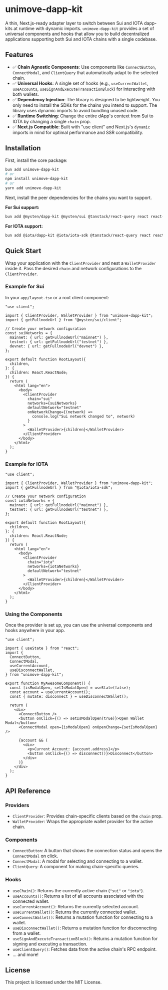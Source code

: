 # unimove-dapp-kit

A thin, Next.js-ready adapter layer to switch between Sui and IOTA dapp-kits at runtime with dynamic imports. `unimove-dapp-kit` provides a set of universal components and hooks that allow you to build decentralized applications supporting both Sui and IOTA chains with a single codebase.

## Features

- ✅ **Chain Agnostic Components**: Use components like `ConnectButton`, `ConnectModal`, and `ClientQuery` that automatically adapt to the selected chain.
- ✅ **Universal Hooks**: A single set of hooks (e.g., `useCurrentWallet`, `useAccounts`, `useSignAndExecuteTransactionBlock`) for interacting with both wallets.
- ✅ **Dependency Injection**: The library is designed to be lightweight. You only need to install the SDKs for the chains you intend to support. The library uses dynamic imports to avoid bundling unused code.
- ✅ **Runtime Switching**: Change the entire dApp's context from Sui to IOTA by changing a single `chain` prop.
- ✅ **Next.js Compatible**: Built with "use client" and Next.js's `dynamic` imports in mind for optimal performance and SSR compatibility.

## Installation

First, install the core package:

```bash
bun add unimove-dapp-kit
# or
npm install unimove-dapp-kit
# or
yarn add unimove-dapp-kit
```

Next, install the peer dependencies for the chains you want to support.

**For Sui support:**

```bash
bun add @mysten/dapp-kit @mysten/sui @tanstack/react-query react react-dom next
```

**For IOTA support:**

```bash
bun add @iota/dapp-kit @iota/iota-sdk @tanstack/react-query react react-dom next
```

## Quick Start

Wrap your application with the `ClientProvider` and nest a `WalletProvider` inside it. Pass the desired `chain` and network configurations to the `ClientProvider`.

### Example for Sui

In your `app/layout.tsx` or a root client component:

```tsx
"use client";

import { ClientProvider, WalletProvider } from "unimove-dapp-kit";
import { getFullnodeUrl } from "@mysten/sui/client";

// Create your network configuration
const suiNetworks = {
  mainnet: { url: getFullnodeUrl("mainnet") },
  testnet: { url: getFullnodeUrl("testnet") },
  devnet: { url: getFullnodeUrl("devnet") },
};

export default function RootLayout({
  children,
}: {
  children: React.ReactNode;
}) {
  return (
    <html lang="en">
      <body>
        <ClientProvider
          chain="sui"
          networks={suiNetworks}
          defaultNetwork="testnet"
          onNetworkChange={(network) =>
            console.log("Sui network changed to", network)
          }
        >
          <WalletProvider>{children}</WalletProvider>
        </ClientProvider>
      </body>
    </html>
  );
}
```

### Example for IOTA

```tsx
"use client";

import { ClientProvider, WalletProvider } from "unimove-dapp-kit";
import { getFullnodeUrl } from "@iota/iota-sdk";

// Create your network configuration
const iotaNetworks = {
  mainnet: { url: getFullnodeUrl("mainnet") },
  testnet: { url: getFullnodeUrl("testnet") },
};

export default function RootLayout({
  children,
}: {
  children: React.ReactNode;
}) {
  return (
    <html lang="en">
      <body>
        <ClientProvider
          chain="iota"
          networks={iotaNetworks}
          defaultNetwork="testnet"
        >
          <WalletProvider>{children}</WalletProvider>
        </ClientProvider>
      </body>
    </html>
  );
}
```

### Using the Components

Once the provider is set up, you can use the universal components and hooks anywhere in your app.

```tsx
"use client";

import { useState } from "react";
import {
  ConnectButton,
  ConnectModal,
  useCurrentAccount,
  useDisconnectWallet,
} from "unimove-dapp-kit";

export function MyAwesomeComponent() {
  const [isModalOpen, setIsModalOpen] = useState(false);
  const account = useCurrentAccount();
  const { mutate: disconnect } = useDisconnectWallet();

  return (
    <div>
      <ConnectButton />
      <button onClick={() => setIsModalOpen(true)}>Open Wallet Modal</button>
      <ConnectModal open={isModalOpen} onOpenChange={setIsModalOpen} />

      {account && (
        <div>
          <p>Current Account: {account.address}</p>
          <button onClick={() => disconnect()}>Disconnect</button>
        </div>
      )}
    </div>
  );
}
```

## API Reference

### Providers

- `ClientProvider`: Provides chain-specific clients based on the `chain` prop.
- `WalletProvider`: Wraps the appropriate wallet provider for the active chain.

### Components

- `ConnectButton`: A button that shows the connection status and opens the `ConnectModal` on click.
- `ConnectModal`: A modal for selecting and connecting to a wallet.
- `ClientQuery`: A component for making chain-specific queries.

### Hooks

- `useChain()`: Returns the currently active chain (`"sui"` or `"iota"`).
- `useAccounts()`: Returns a list of all accounts associated with the connected wallet.
- `useCurrentAccount()`: Returns the currently selected account.
- `useCurrentWallet()`: Returns the currently connected wallet.
- `useConnectWallet()`: Returns a mutation function for connecting to a wallet.
- `useDisconnectWallet()`: Returns a mutation function for disconnecting from a wallet.
- `useSignAndExecuteTransactionBlock()`: Returns a mutation function for signing and executing a transaction.
- `useClientQuery()`: Fetches data from the active chain's RPC endpoint.
- ... and more!

## License

This project is licensed under the MIT License.
